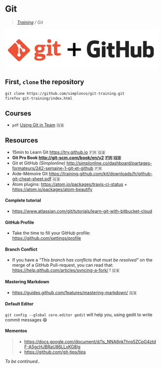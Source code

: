 # Git

>_[Training](https://github.com/simplonco/training) / Git_

![Git](git.png)

## First, `clone` the repository

```shell
git clone https://github.com/simplonco/git-training.git
firefox git-training/index.html
```

## Courses

* `pdf` [Using Git in Team](https://github.com/simplonco/git-training/blob/master/presentation_pdf/git_2_pdf.pdf) :gb:

## Resources

* 15min to Learn Git https://try.github.io :fr: :uk:
* **Git Pro Book http://git-scm.com/book/en/v2 :fr: :uk:**
* Git et GitHub _(Simplonline)_ http://simplonline.co/dashboard/partages-formateurs/242-semaine-1-git-et-github :fr:
* Aide-Mémoire Git https://training.github.com/kit/downloads/fr/github-git-cheat-sheet.pdf :uk:
* Atom plugins: https://atom.io/packages/travis-ci-status + https://atom.io/packages/atom-beautify

#### Complete tutorial

* https://www.atlassian.com/git/tutorials/learn-git-with-bitbucket-cloud

#### GitHub Profile

* Take the time to fill your GitHub profile: https://github.com/settings/profile

#### Branch Conflict

* If you have a _"This branch has conflicts that must be resolved"_ on the merge of a GitHub Pull-request, you can read that: https://help.github.com/articles/syncing-a-fork/ ! :uk:

#### Mastering Markdown

* https://guides.github.com/features/mastering-markdown/ :uk:

#### Default Editor

`git config --global core.editor gedit` will help you, using gedit to write commit messages :smile:

#### Mementos

> * https://docs.google.com/document/d/1s_NNA6nkThrp5ZCpG4ztdF-A5gcHJBRaU86LLxKG8Ig
> * https://github.com/git-tips/tips


_To be continued.._
